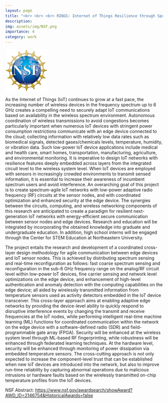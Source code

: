 ```yaml
---
layout: page
title: "<br> <br> <br> RINGS: Internet of Things Resilience through Spectrum-Agile Circuits, and Maintenance Tools for the Wireless Community"
description:
img: assets/img/NSF.png
importance: 4
category: work
---
```


<style>
.nsf {
  width: 135px;
  height: 135px;
}
</style>
<img src="/assets/img/NSF.png" class="nsf" alt="NSF Logo">

As the Internet of Things (IoT) continues to grow at a fast pace, the increasing number of wireless devices in the frequency spectrum up to 6 GHz creates a compelling need to securely adapt IoT communications based on availability in the wireless spectrum environment. Autonomous coordination of wireless transmissions to avoid congestions becomes particularly important when numerous IoT devices with stringent power consumption restrictions communicate with an edge device connected to the cloud; collecting information with relatively low data rates such as biomedical signals, detected gases/chemicals levels, temperature, humidity, or vibration data. Such low-power IoT device applications include medical and health care, smart homes, transportation, manufacturing, agriculture, and environmental monitoring. It is imperative to design IoT networks with resilience features deeply embedded across layers from the integrated circuit level to the wireless system level. When IoT devices are employed with sensors in increasingly crowded environments to transmit sensed information, it is essential to increase their awareness of incumbent spectrum users and avoid interference. An overarching goal of this project is to create spectrum-agile IoT networks with low-power adaptive radio frequency (RF) circuits at the sensor nodes, and with coordinated optimization and enhanced security at the edge device. The synergies between the circuits, computing, and wireless networking components of this research are anticipated to create a paradigm for resilient next-generation IoT networks with energy-efficient secure communication between sensor nodes and edge devices. Research and education will be integrated by incorporating the obtained knowledge into graduate and undergraduate education. In addition, high school interns will be engaged through the Center for STEM Education at Northeastern University.

The project entails the research and development of a coordinated cross-layer design methodology for agile communication between edge devices and IoT sensor nodes. This is achieved by distributing spectrum sensing and real-time reconfiguration as follows: fast coarse spectrum sensing and reconfiguration in the sub-6 GHz frequency range on the analog/RF circuit level within low-power IoT devices, fine carrier sensing and network level optimizations on the edge device, and enhancement of high-level authentication and anomaly detection with the computing capabilities on the edge device; all aided by wirelessly transmitted information from temperature sensors used as activity detectors embedded in the IoT device transceiver. This cross-layer approach aims at enabling adaptive edge networks by providing the device-level ability to quickly respond to disruptive interference events by changing the transmit and receive frequencies at the IoT nodes, while performing intelligent real-time machine learning (ML) functions for coordinated communication within the network on the edge device with a software-defined radio (SDR) and field-programmable gate array (FPGA). Security will be enhanced at the wireless system level through ML-based RF fingerprinting, while robustness will be enhanced through federated learning techniques. At the hardware level, security will be enhanced through monitoring of power dissipation via embedded temperature sensors. The cross-cutting approach is not only expected to increase the component-level trust that can be established when new IoT devices are introduced into the network, but also to improve run-time reliability by capturing abnormal operations due to malicious intrusions or hardware faults based on the wirelessly transmitted on-chip temperature profiles from the IoT devices.

NSF Abstract: <a href="https://www.nsf.gov/awardsearch/showAward?AWD_ID=2146754&HistoricalAwards=false">https://www.nsf.gov/awardsearch/showAward?AWD_ID=2146754&HistoricalAwards=false</a>

